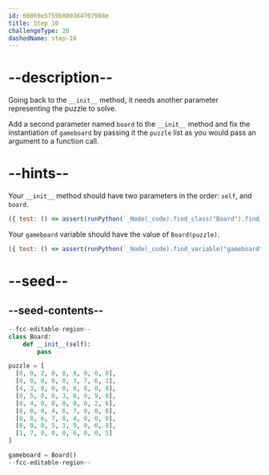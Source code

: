 ```yaml
---
id: 66069e5759b800364707988e
title: Step 10
challengeType: 20
dashedName: step-10
---
```


# --description--

Going back to the `__init__` method, it needs another parameter representing the puzzle to solve.

Add a second parameter named `board` to the `__init__` method and fix the instantiation of `gameboard` by passing it the `puzzle` list as you would pass an argument to a function call.

# --hints--

Your `__init__` method should have two parameters in the order: `self`, and `board`.

```js
({ test: () => assert(runPython(`_Node(_code).find_class("Board").find_function("__init__").has_args("self, board")`)) })
```

Your `gameboard` variable should have the value of `Board(puzzle)`.

```js
({ test: () => assert(runPython(`_Node(_code).find_variable("gameboard").is_equivalent("gameboard = Board(puzzle)")`)) })
```


# --seed--

## --seed-contents--

```py
--fcc-editable-region--
class Board:
    def __init__(self):
        pass

puzzle = [
  [0, 0, 2, 0, 0, 8, 0, 0, 0],
  [0, 0, 0, 0, 0, 3, 7, 6, 2],
  [4, 3, 0, 0, 0, 0, 8, 0, 0],
  [0, 5, 0, 0, 3, 0, 0, 9, 0],
  [0, 4, 0, 0, 0, 0, 0, 2, 6],
  [0, 0, 0, 4, 6, 7, 0, 0, 0],
  [0, 8, 6, 7, 0, 4, 0, 0, 0],
  [0, 0, 0, 5, 1, 9, 0, 0, 8],
  [1, 7, 0, 0, 0, 6, 0, 0, 5]
]

gameboard = Board()
--fcc-editable-region--
```
